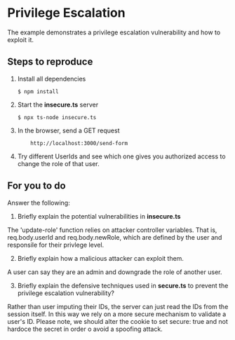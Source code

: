 # Privilege Escalation

The example demonstrates a privilege escalation vulnerability and how to exploit it.

## Steps to reproduce

1. Install all dependencies

    `$ npm install`

2. Start the **insecure.ts** server

    `$ npx ts-node insecure.ts`

3. In the browser, send a GET request

    ```
        http://localhost:3000/send-form
    ```

4. Try different UserIds and see which one gives you authorized access to change the role of that user.

## For you to do

Answer the following:

1. Briefly explain the potential vulnerabilities in **insecure.ts**

The 'update-role' function relies on attacker controller variables. That is, req.body.userId and req.body.newRole, which are defined by the user and responsile for their privlege level.

2. Briefly explain how a malicious attacker can exploit them.

A user can say they are an admin and downgrade the role of another user.

3. Briefly explain the defensive techniques used in **secure.ts** to prevent the privilege escalation vulnerability?

Rather than user imputing their IDs, the server can just read the IDs from the session itself. In this way we rely on a more secure mechanism to validate a user's ID. Please note, we should alter the cookie to set secure: true and not hardoce the secret in order o avoid a spoofing attack.